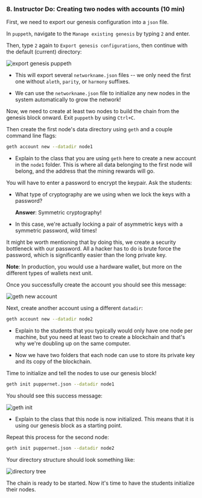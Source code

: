 ### 8. Instructor Do: Creating two nodes with accounts (10 min)

First, we need to export our genesis configuration into a `json` file.

In `puppeth`, navigate to the `Manage existing genesis` by typing `2` and enter.

Then, type `2` again to `Export genesis configurations`, then continue with the default (current) directory:

![export genesis puppeth](Images/puppeth-export.png)

* This will export several `networkname.json` files -- we only need the first one without `aleth`, `parity`, or `harmony` suffixes.

* We can use the `networkname.json` file to initialize any new nodes in the system automatically to grow the network!

Now, we need to create at least two nodes to build the chain from the genesis block onward.
Exit `puppeth` by using `Ctrl+C`.

Then create the first node's data directory using `geth` and a couple command line flags:

```bash
geth account new --datadir node1
```

* Explain to the class that you are using `geth` here to create a new account in the `node1` folder.
  This is where all data belonging to the first node will belong, and the address that the mining rewards will go.

You will have to enter a password to encrypt the keypair. Ask the students:

* What type of cryptography are we using when we lock the keys with a password?

  **Answer**: Symmetric cryptography!

* In this case, we're actually locking a pair of asymmetric keys with a symmetric password, wild times!

It might be worth mentioning that by doing this, we create a security bottleneck with our password.
All a hacker has to do is brute force the password, which is significantly easier than the long private key.

**Note**: In production, you would use a hardware wallet, but more on the different types of wallets next unit.

Once you successfully create the account you should see this message:

![geth new account](Images/geth-account-new.png)

Next, create another account using a different `datadir`:

```bash
geth account new --datadir node2
```

* Explain to the students that you typically would only have one node per machine, but you need
  at least two to create a blockchain and that's why we're doubling up on the same computer.

* Now we have two folders that each node can use to store its private key and its copy of the blockchain.

Time to initialize and tell the nodes to use our genesis block!

```bash
geth init puppernet.json --datadir node1
```

You should see this success message:

![geth init](Images/geth-init.png)

* Explain to the class that this node is now initialized. This means that it is using our genesis block as a starting
  point.

Repeat this process for the second node:

```bash
geth init puppernet.json --datadir node2
```

Your directory structure should look something like:

![directory tree](Images/geth-tree.png)

The chain is ready to be started. Now it's time to have the students initialize their nodes.
